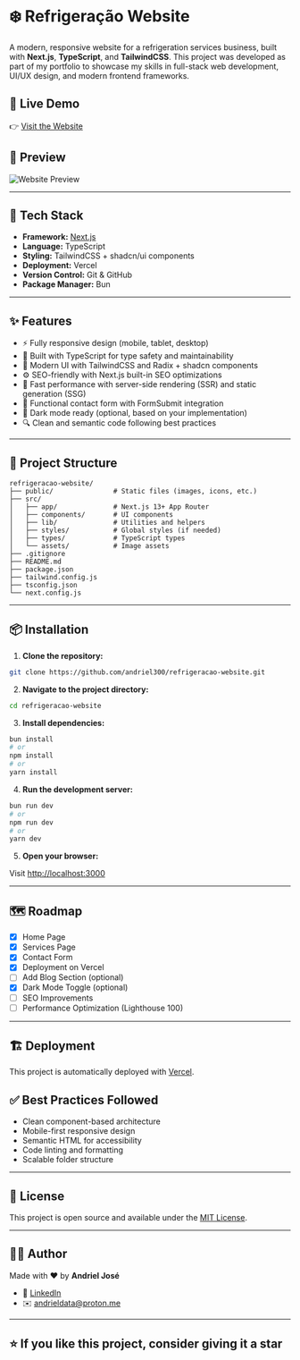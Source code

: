 # ❄️ Refrigeração Website

A modern, responsive website for a refrigeration services business, built with **Next.js**, **TypeScript**, and **TailwindCSS**. This project was developed as part of my portfolio to showcase my skills in full-stack web development, UI/UX design, and modern frontend frameworks.

## 🔗 Live Demo

👉 [Visit the Website](https://your-deployment-url.vercel.app)

## 📸 Preview

![Website Preview](./public/preview.png)

---

## 🚀 Tech Stack

- **Framework:** [Next.js](https://nextjs.org/)
- **Language:** TypeScript
- **Styling:** TailwindCSS + shadcn/ui components
- **Deployment:** Vercel
- **Version Control:** Git & GitHub
- **Package Manager:** Bun

---

## ✨ Features

- ⚡️ Fully responsive design (mobile, tablet, desktop)
- 🧠 Built with TypeScript for type safety and maintainability
- 🎨 Modern UI with TailwindCSS and Radix + shadcn components
- ⚙️ SEO-friendly with Next.js built-in SEO optimizations
- 🚀 Fast performance with server-side rendering (SSR) and static generation (SSG)
- 📩 Functional contact form with FormSubmit integration
- 🌙 Dark mode ready (optional, based on your implementation)
- 🔍 Clean and semantic code following best practices

---

## 📂 Project Structure

```
refrigeracao-website/
├── public/               # Static files (images, icons, etc.)
├── src/
│   ├── app/              # Next.js 13+ App Router
│   ├── components/       # UI components
│   ├── lib/              # Utilities and helpers
│   ├── styles/           # Global styles (if needed)
│   ├── types/            # TypeScript types
│   └── assets/           # Image assets
├── .gitignore
├── README.md
├── package.json
├── tailwind.config.js
├── tsconfig.json
└── next.config.js
```

---

## 📦 Installation

1. **Clone the repository:**

```bash
git clone https://github.com/andriel300/refrigeracao-website.git
```

2. **Navigate to the project directory:**

```bash
cd refrigeracao-website
```

3. **Install dependencies:**

```bash
bun install
# or
npm install
# or
yarn install
```

4. **Run the development server:**

```bash
bun run dev
# or
npm run dev
# or
yarn dev
```

5. **Open your browser:**

Visit [http://localhost:3000](http://localhost:3000)

---

## 🗺️ Roadmap

- [x] Home Page
- [x] Services Page
- [x] Contact Form
- [x] Deployment on Vercel
- [ ] Add Blog Section (optional)
- [x] Dark Mode Toggle (optional)
- [ ] SEO Improvements
- [ ] Performance Optimization (Lighthouse 100)

---

## 🏗️ Deployment

This project is automatically deployed with [Vercel](https://vercel.com/).

## ✅ Best Practices Followed

- Clean component-based architecture
- Mobile-first responsive design
- Semantic HTML for accessibility
- Code linting and formatting
- Scalable folder structure

---

## 📄 License

This project is open source and available under the [MIT License](LICENSE).

---

## 🙋‍♂️ Author

Made with ❤️ by **Andriel José**

- 🔗 [LinkedIn](https://www.linkedin.com/in/andrieljose/)
- ✉️ [andrieldata@proton.me](mailto:andrieldata@proton.me)

---

## ⭐️ If you like this project, consider giving it a star
